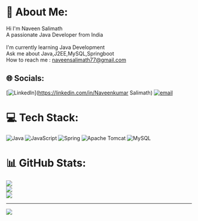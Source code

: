 # 💫 About Me:
Hi I'm Naveen Salimath <br>A passionate Java Developer from India <br><br>I'm currently learning Java Development<br>Ask me about Java,J2EE,MySQL,Springboot<br>How to reach me : naveensalimath77@gmail.com


## 🌐 Socials:
[![LinkedIn](https://img.shields.io/badge/LinkedIn-%230077B5.svg?logo=linkedin&logoColor=white)](https://linkedin.com/in/Naveenkumar Salimath) [![email](https://img.shields.io/badge/Email-D14836?logo=gmail&logoColor=white)](mailto:naveenksalimath77@gmail.com) 

# 💻 Tech Stack:
![Java](https://img.shields.io/badge/java-%23ED8B00.svg?style=for-the-badge&logo=openjdk&logoColor=white) ![JavaScript](https://img.shields.io/badge/javascript-%23323330.svg?style=for-the-badge&logo=javascript&logoColor=%23F7DF1E) ![Spring](https://img.shields.io/badge/spring-%236DB33F.svg?style=for-the-badge&logo=spring&logoColor=white) ![Apache Tomcat](https://img.shields.io/badge/apache%20tomcat-%23F8DC75.svg?style=for-the-badge&logo=apache-tomcat&logoColor=black) ![MySQL](https://img.shields.io/badge/mysql-4479A1.svg?style=for-the-badge&logo=mysql&logoColor=white)
# 📊 GitHub Stats:
![](https://github-readme-stats.vercel.app/api?username=naveensalimath&theme=aura_dark&hide_border=false&include_all_commits=true&count_private=false)<br/>
![](https://nirzak-streak-stats.vercel.app/?user=naveensalimath&theme=aura_dark&hide_border=false)<br/>
![](https://github-readme-stats.vercel.app/api/top-langs/?username=naveensalimath&theme=aura_dark&hide_border=false&include_all_commits=true&count_private=false&layout=compact)

---
[![](https://visitcount.itsvg.in/api?id=naveensalimath&icon=0&color=0)](https://visitcount.itsvg.in)

<!-- Proudly created with GPRM ( https://gprm.itsvg.in ) -->
